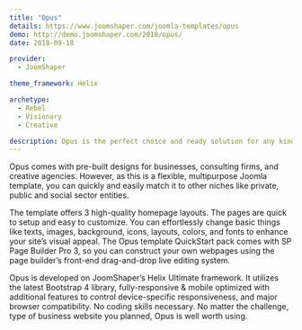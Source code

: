 ```yaml
---
title: "Opus"
details: https://www.joomshaper.com/joomla-templates/opus
demo: http://demo.joomshaper.com/2018/opus/
date: 2018-09-18

provider:
  - JoomShaper

theme_framework: Helix

archetype:
  - Rebel
  - Visionary
  - Creative

description: Opus is the perfect choice and ready solution for any kind of creative agency or business website. 
---
```


Opus comes with pre-built designs for businesses, consulting firms, and creative agencies. However, as this is a flexible, multipurpose Joomla template, you can quickly and easily match it to other niches like private, public and social sector entities.

The template offers 3 high-quality homepage layouts. The pages are quick to setup and easy to customize. You can effortlessly change basic things like texts, images, background, icons, layouts, colors, and fonts to enhance your site’s visual appeal. The Opus template QuickStart pack comes with SP Page Builder Pro 3, so you can construct your own webpages using the page builder’s front-end drag-and-drop live editing system.

Opus is developed on JoomShaper’s Helix Ultimate framework. It utilizes the latest Bootstrap 4 library, fully-responsive & mobile optimized with additional features to control device-specific responsiveness, and major browser compatibility. No coding skills necessary. No matter the challenge, type of business website you planned, Opus is well worth using.

